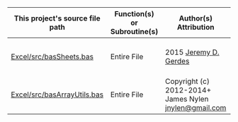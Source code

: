 |This project's source file path|Function(s) or Subroutine(s)|Author(s) Attribution|Short description of license|
|---|---|---|---|
|[Excel/src/basSheets.bas](https://github.com/Temtesb/StatisticsCalculationsForExcel/blob/master/Excel/src/basSheets.bas)|Entire File|2015 [Jeremy D. Gerdes](mailto:jeremy.gerdes@navy.mil)|[1](https://github.com/Temtesb/StatisticsCalculationsForExcel/blob/master/LICENSE.md#license-1) : [Public Domain Dedication CC0](https://creativecommons.org/publicdomain/zero/1.0/)|
|[Excel/src/basArrayUtils.bas](https://github.com/Temtesb/StatisticsCalculationsForExcel/blob/master/Excel/src/basArrayUtils.bas)|Entire File|Copyright (c) 2012-2014+ James Nylen <jnylen@gmail.com>|[2](https://github.com/Temtesb/StatisticsCalculationsForExcel/blob/master/LICENSE.md#license-2) : [The MIT License (MIT)](https://opensource.org/licenses/MIT)|
